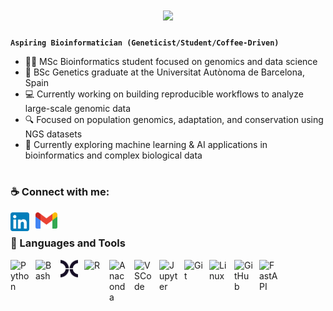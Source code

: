 <!-- Typing SVG by DenverCoder1 - https://github.com/DenverCoder1/readme-typing-svg -->
<h1 align="center">
    <img src="https://readme-typing-svg.herokuapp.com/?font=Fira&size=35&center=true&vCenter=true&width=480&height=45&pause=1200&duration=3000&color=48D1CC&lines=Hello+There!👋;I'm+Alejandro+Cobos!🧬;" />
</h1>

**`Aspiring Bioinformatician (Geneticist/Student/Coffee-Driven)`**

- 👩‍🔬 MSc Bioinformatics student focused on genomics and data science  
- 🧬 BSc Genetics graduate at the Universitat Autònoma de Barcelona, Spain  
- 💻 Currently working on building reproducible workflows to analyze large-scale genomic data  
- 🔍 Focused on population genomics, adaptation, and conservation using NGS datasets  
- 💭 Currently exploring machine learning & AI applications in bioinformatics and complex biological data  

#

### ☕ Connect with me:

<a href="https://linkedin.com/in/acobos-bioinformatics" target="_blank">
    <img align="left" alt="LinkedIn" width="30px" style="padding-right:10px;" src="./img/LinkedIn_icon.svg" />
</a>
<a href="mailto:acobos2424@gmail.com">
    <img align="left" alt="Gmail" width="35px" style="padding-right:10px;" src="./img/Gmail_icon_(2020).svg" />
</a>
<br>

### 🧰 Languages and Tools

<a href="" target="_blank">
    <img align="left" alt="Python" width="30px" style="padding-right:10px;" src="https://cdn.jsdelivr.net/gh/devicons/devicon/icons/python/python-plain.svg" />
</a>

<a href="" target="_blank">
    <img align="left" alt="Bash" width="30px" style="padding-right:10px;" src="https://cdn.jsdelivr.net/gh/devicons/devicon/icons/bash/bash-original.svg" />
</a>

<a href="https://www.nextflow.io/" target="_blank">
  <picture>
    <source media="(prefers-color-scheme: dark)" srcset="./img/nextflow-icon.svg">
    <source media="(prefers-color-scheme: light)" srcset="./img/nextflow-icon-dark.svg">
    <img align="left" alt="Nextflow" width="28px" style="padding-right:10px;" src="./img/nextflow-icon-dark.svg">
  </picture>
</a>

<a href="" target="_blank">
    <img align="left" alt="R" width="30px" style="padding-right:10px;" src="https://cdn.jsdelivr.net/gh/devicons/devicon@latest/icons/r/r-original.svg" />
</a>

<a href="" target="_blank">
    <img align="left" alt="Anaconda" width="30px" style="padding-right:10px;" src="https://cdn.jsdelivr.net/gh/devicons/devicon@latest/icons/anaconda/anaconda-original.svg" />
</a>

<a href="" target="_blank">
    <img align="left" alt="VSCode" width="30px" style="padding-right:10px;" src="https://cdn.jsdelivr.net/gh/devicons/devicon@latest/icons/vscode/vscode-original.svg" />
</a>

<a href="" target="_blank">
    <img align="left" alt="Jupyter" width="30px" style="padding-right:10px;" src="https://cdn.jsdelivr.net/gh/devicons/devicon@latest/icons/jupyter/jupyter-original.svg" />
</a>

<a href="" target="_blank">
    <img align="left" alt="Git" width="30px" style="padding-right:10px;" src="https://cdn.jsdelivr.net/gh/devicons/devicon/icons/git/git-original.svg" />
</a>

<a href="" target="_blank">
    <img align="left" alt="Linux" width="30px" style="padding-right:10px;" src="https://cdn.jsdelivr.net/gh/devicons/devicon/icons/linux/linux-original.svg" />
</a>

<a href="https://github.com/Cobos-Bioinfo" target="_blank">
  <picture>
    <source media="(prefers-color-scheme: dark)" srcset="https://user-images.githubusercontent.com/3369400/139447912-e0f43f33-6d9f-45f8-be46-2df5bbc91289.png">
    <source media="(prefers-color-scheme: light)" srcset="https://user-images.githubusercontent.com/3369400/139448065-39a229ba-4b06-434b-bc67-616e2ed80c8f.png">
    <img align="left" alt="GitHub" width="30px" style="padding-right:10px;" src="https://user-images.githubusercontent.com/3369400/139448065-39a229ba-4b06-434b-bc67-616e2ed80c8f.png">
  </picture>
</a>

<a href="https://fastapi.tiangolo.com" target="_blank">
    <img align="left" alt="FastAPI" width="30px" style="padding-right:10px;" src="https://cdn.jsdelivr.net/gh/devicons/devicon@latest/icons/fastapi/fastapi-original.svg" />
</a>
